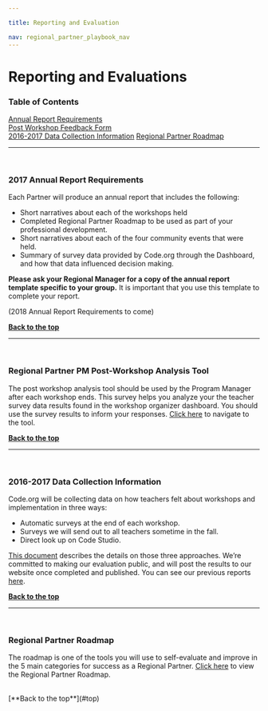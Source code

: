 ```yaml
---

title: Reporting and Evaluation

nav: regional_partner_playbook_nav
---
```

<a id="top"></a>

# Reporting and Evaluations


### Table of Contents

[Annual Report Requirements](#requirements)<br/>
[Post Workshop Feedback Form](#form)<br/>
[2016-2017 Data Collection Information](#data)
[Regional Partner Roadmap](#roadmap)<br/>

________________
<a id="requirements"></a>
<br/>

### **2017 Annual Report Requirements**

Each Partner will produce an annual report that includes the following:<br/>


- Short narratives about each of the workshops held<br/>
- Completed Regional Partner Roadmap to be used as part of your professional development. <br/>
- Short narratives about each of the four community events that were held.<br/>
- Summary of survey data provided by Code.org through the Dashboard, and how that data influenced decision making.<br/>

**Please ask your Regional Manager for a copy of the annual report template specific to your group.** It is important that you use this template to complete your report.

(2018 Annual Report Requirements to come)


[**Back to the top**](#top)
<br/>

________________
<a id="form"></a>
<br/>

### **Regional Partner PM Post-Workshop Analysis Tool**
The post workshop analysis tool should be used by the Program Manager after each workshop ends. This survey helps you analyze your the teacher survey data results found in the workshop organizer dashboard. You should use the survey results to inform your responses.
[Click here](https://docs.google.com/a/code.org/forms/d/14zbz_PuRxNpJI6HtMBmJkCWCqV9O_ZDCYbXiHAeYs7A/viewform) to navigate to the tool.


[**Back to the top**](#top)
<br/>

________________
<a id="data"></a>
<br/>

### **2016-2017 Data Collection Information**
Code.org will be collecting data on how teachers felt about workshops and implementation in three ways:

- Automatic surveys at the end of each workshop. 
- Surveys we will send out to all teachers sometime in the fall. 
- Direct look up on Code Studio. 

[This document](https://docs.google.com/document/d/1881ECNGv4tyIzatqHj1bWKm73e16Zq7uVEoPItqXmiY/edit?usp=sharing) describes the details on those three approaches. We’re committed to making our evaluation public, and will post the results to our website once completed and published. You can see our previous reports [here](https://code.org/about/evaluation). 


[**Back to the top**](#top)
<br/>


________________
<a id="roadmap"></a>
<br/>
### **Regional Partner Roadmap**
The roadmap is one of the tools you will use to self-evaluate and improve in the 5 main categories for success as a Regional Partner. [Click here](https://docs.google.com/document/d/1e352PvR0NG0VLmrLg1i3o7AEHeysmohwqPtXGAqZLXA/edit?usp=sharing) to view the Regional Partner Roadmap.

<br/>
[**Back to the top**](#top)
<br/>